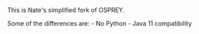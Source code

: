 This is Nate's simplified fork of OSPREY.

Some of the differences are:
    - No Python
    - Java 11 compatibility
